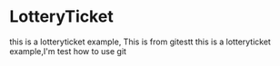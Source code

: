 # LotteryTicket
this is a lotteryticket example,
This is from gitestt
this is a lotteryticket example,I'm test how to use git
